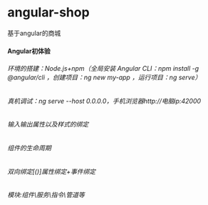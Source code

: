 # angular-shop
基于angular的商城
#### Angular初体验
###### 环境的搭建：Node.js+npm（全局安装 Angular CLI：npm install -g @angular/cli  ，创建项目：ng new my-app ，运行项目：ng serve）
###### 真机调试：ng serve --host 0.0.0.0，手机浏览器http://电脑ip:42000
###### 输入输出属性以及样式的绑定
###### 组件的生命周期
###### 双向绑定[()]属性绑定+事件绑定
###### 模块:组件\服务\指令\管道等